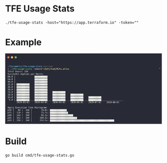 # TFE Usage Stats

```
./tfe-usage-stats -host="https://app.terraform.io" -token=""
```


# Example

<p align="center">
    <img align="center" src="images/example.png" alt="example"/>
</p>

# Build

```
go build cmd/tfe-usage-stats.go
```
